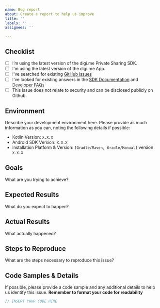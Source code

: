 ```yaml
---
name: Bug report
about: Create a report to help us improve
title: ''
labels: ''
assignees: ''

---
```


## Checklist
- [ ] I’m using the latest version of the digi.me Private Sharing SDK.
- [ ] I'm using the latest version of the digi.me App.
- [ ] I've searched for existing [GitHub issues](https://github.com/digime/digime-sdk-android/issues)
- [ ] I've looked for existing answers in the [SDK Documentation](https://digime.github.io/digime-sdk-android/index.html) and [Developer FAQs](https://digime.freshdesk.com/support/solutions/9000115894) 
- [ ] This issue does not relate to security and can be disclosed publicly on Github. 
## Environment
Describe your development environment here. Please provide as much information as you can, noting the following details if possible:
- Kotlin Version: `X.X.X`
- Android SDK Version: `X.X.X`
- Installation Platform & Version: `[Gradle/Maven, Gradle/Manual]` version `X.X.X`
## Goals
What are you trying to achieve? 
## Expected Results
What do you expect to happen?
## Actual Results
What actually happened?
## Steps to Reproduce
What are the steps necessary to reproduce this issue?
## Code Samples & Details
If possible, please provide a code sample and any additional details to help us identify this issue. 
**Remember to format your code for readability**
```kotlin
// INSERT YOUR CODE HERE
```
